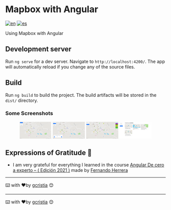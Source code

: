# Mapbox with Angular
[![en](https://img.shields.io/badge/lang-en-red.svg)](https://github.com/gcristia/Mapbox-with-Angular/blob/main/README.md)
[![es](https://img.shields.io/badge/lang-es-yellow.svg)](https://github.com/gcristia/Mapbox-with-Angular/blob/main/README.es.md)

Using Mapbox with Angular

## Development server
Run `ng serve` for a dev server. Navigate to `http://localhost:4200/`. The app will automatically reload if you change any of the source files.

## Build
Run `ng build` to build the project. The build artifacts will be stored in the `dist/` directory.

### Some Screenshots
<p align="center" width="100%">
    <img width="20%" src="screenshot/1.png" alt="FullScreen"> 
    <img width="20%" src="screenshot/2.png" alt="Zoom Range"> 
    <img width="20%" src="screenshot/3.png" alt="Markes"> 
    <img width="20%" src="screenshot/4.png" alt="Properties"> 
</p> 

## Expressions of Gratitude 🎁
* I am very grateful for everything I learned in the course [Angular De cero a experto – ( Edición 2021 )](https://www.udemy.com/course/angular-2-fernando-herrera) made by [Fernando Herrera](https://fernando-herrera.com/)
---
⌨️ with ❤️by [gcristia](https://github.com/gcristia) 😊

---
⌨️ with ❤️by [gcristia](https://github.com/gcristia) 😊
